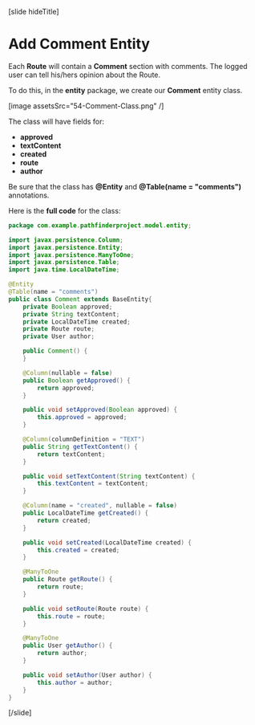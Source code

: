 [slide hideTitle]

# Add Comment Entity

Each **Route** will contain a **Comment** section with comments. The logged user can tell his/hers opinion about the Route.

To do this, in the **entity** package, we create our **Comment** entity class.

[image assetsSrc="54-Comment-Class.png" /]

The class will have fields for:

- **approved**
- **textContent**
- **created**
- **route**
- **author**

Be sure that the class has **@Entity** and **@Table(name = "comments")** annotations.

Here is the **full code** for the class:

```java
package com.example.pathfinderproject.model.entity;

import javax.persistence.Column;
import javax.persistence.Entity;
import javax.persistence.ManyToOne;
import javax.persistence.Table;
import java.time.LocalDateTime;

@Entity
@Table(name = "comments")
public class Comment extends BaseEntity{
    private Boolean approved;
    private String textContent;
    private LocalDateTime created;
    private Route route;
    private User author;

    public Comment() {
    }

    @Column(nullable = false)
    public Boolean getApproved() {
        return approved;
    }

    public void setApproved(Boolean approved) {
        this.approved = approved;
    }

    @Column(columnDefinition = "TEXT")
    public String getTextContent() {
        return textContent;
    }

    public void setTextContent(String textContent) {
        this.textContent = textContent;
    }

    @Column(name = "created", nullable = false)
    public LocalDateTime getCreated() {
        return created;
    }

    public void setCreated(LocalDateTime created) {
        this.created = created;
    }

    @ManyToOne
    public Route getRoute() {
        return route;
    }

    public void setRoute(Route route) {
        this.route = route;
    }

    @ManyToOne
    public User getAuthor() {
        return author;
    }

    public void setAuthor(User author) {
        this.author = author;
    }
}

```

[/slide]
